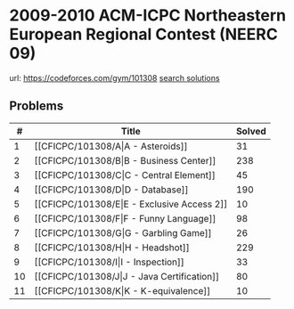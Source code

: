 # 2009-2010 ACM-ICPC Northeastern European Regional Contest (NEERC 09)

url: https://codeforces.com/gym/101308
[search solutions](https://www.google.com/search?q=Solution+OR+題解+2009-2010+ACM-ICPC+Northeastern+European+Regional+Contest+(NEERC+09))

## Problems

| # | Title | Solved |
| --- | --- | --- |
|1|[[CFICPC/101308/A\|A - Asteroids]]|31|
|2|[[CFICPC/101308/B\|B - Business Center]]|238|
|3|[[CFICPC/101308/C\|C - Central Element]]|45|
|4|[[CFICPC/101308/D\|D - Database]]|190|
|5|[[CFICPC/101308/E\|E - Exclusive Access 2]]|10|
|6|[[CFICPC/101308/F\|F - Funny Language]]|98|
|7|[[CFICPC/101308/G\|G - Garbling Game]]|26|
|8|[[CFICPC/101308/H\|H - Headshot]]|229|
|9|[[CFICPC/101308/I\|I - Inspection]]|33|
|10|[[CFICPC/101308/J\|J - Java Certification]]|80|
|11|[[CFICPC/101308/K\|K - K-equivalence]]|10|
